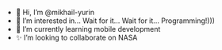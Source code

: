 - 👋 Hi, I’m @mikhail-yurin
- 👀 I’m interested in... Wait for it... Wait for it... Programming!)))
- 🌱 I’m currently learning mobile development
- ✨ I’m looking to collaborate on NASA

<!---
mikhail-yurin/mikhail-yurin is a ✨ special ✨ repository because its `README.md` (this file) appears on your GitHub profile.
You can click the Preview link to take a look at your changes.
--->

